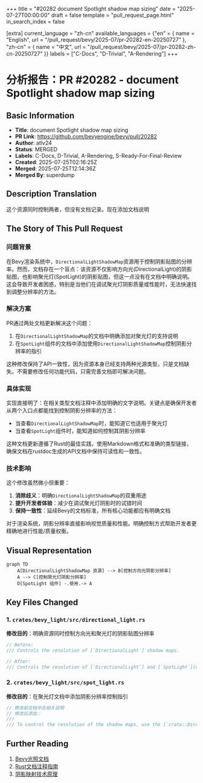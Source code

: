 +++
title = "#20282 document Spotlight shadow map sizing"
date = "2025-07-27T00:00:00"
draft = false
template = "pull_request_page.html"
in_search_index = false

[extra]
current_language = "zh-cn"
available_languages = {"en" = { name = "English", url = "/pull_request/bevy/2025-07/pr-20282-en-20250727" }, "zh-cn" = { name = "中文", url = "/pull_request/bevy/2025-07/pr-20282-zh-cn-20250727" }}
labels = ["C-Docs", "D-Trivial", "A-Rendering"]
+++

# 分析报告：PR #20282 - document Spotlight shadow map sizing

## Basic Information
- **Title**: document Spotlight shadow map sizing
- **PR Link**: https://github.com/bevyengine/bevy/pull/20282
- **Author**: atlv24
- **Status**: MERGED
- **Labels**: C-Docs, D-Trivial, A-Rendering, S-Ready-For-Final-Review
- **Created**: 2025-07-25T02:16:25Z
- **Merged**: 2025-07-25T12:14:36Z
- **Merged By**: superdump

## Description Translation
这个资源同时控制两者，但没有文档记录。现在添加文档说明

## The Story of This Pull Request

### 问题背景
在Bevy渲染系统中，`DirectionalLightShadowMap`资源用于控制阴影贴图的分辨率。然而，文档存在一个盲点：该资源不仅影响方向光(DirectionalLight)的阴影贴图，也影响聚光灯(SpotLight)的阴影贴图，但这一点没有在文档中明确说明。这会导致开发者困惑，特别是当他们在调试聚光灯阴影质量或性能时，无法快速找到调整分辨率的方法。

### 解决方案
PR通过两处文档更新解决这个问题：
1. 在`DirectionalLightShadowMap`的文档中明确添加对聚光灯的支持说明
2. 在`SpotLight`组件的文档中添加使用`DirectionalLightShadowMap`控制阴影分辨率的指引

这种修改保持了API一致性，因为资源本身已经支持两种光源类型，只是文档缺失。不需要修改任何功能代码，只需完善文档即可解决问题。

### 具体实现
实现直接明了：在相关类型文档注释中添加明确的文字说明。关键点是确保开发者从两个入口点都能找到控制阴影分辨率的方法：
- 当查看`DirectionalLightShadowMap`时，能知道它也适用于聚光灯
- 当查看`SpotLight`组件时，能知道如何控制其阴影分辨率

这种文档更新遵循了Rust的最佳实践，使用Markdown格式和准确的类型链接，确保文档在rustdoc生成的API文档中保持可读性和一致性。

### 技术影响
这个修改虽然微小但重要：
1. **消除歧义**：明确`DirectionalLightShadowMap`的双重用途
2. **提升开发者体验**：减少在调试聚光灯阴影时的试错时间
3. **保持一致性**：延续Bevy的文档标准，所有核心功能都应有明确文档

对于渲染系统，阴影分辨率直接影响视觉质量和性能。明确控制方式帮助开发者更精确地进行性能/质量权衡。

## Visual Representation

```mermaid
graph TD
    A[DirectionalLightShadowMap 资源] --> B[控制方向光阴影分辨率]
    A --> C[控制聚光灯阴影分辨率]
    D[SpotLight 组件] -.使用.-> A
```

## Key Files Changed

### 1. `crates/bevy_light/src/directional_light.rs`
**修改目的**：明确资源同时控制方向光和聚光灯的阴影贴图分辨率

```rust
// Before:
/// Controls the resolution of [`DirectionalLight`] shadow maps.

// After:
/// Controls the resolution of [`DirectionalLight`] and [`SpotLight`](crate::SpotLight) shadow maps.
```

### 2. `crates/bevy_light/src/spot_light.rs`
**修改目的**：在聚光灯文档中添加阴影分辨率控制指引

```rust
// 修改前文档中无相关说明
// 修改后添加：
///
/// To control the resolution of the shadow maps, use the [`crate::DirectionalLightShadowMap`] resource.
```

## Further Reading
1. [Bevy光照文档](https://bevyengine.org/learn/book/features/lighting/)
2. [Rust文档注释指南](https://doc.rust-lang.org/rustdoc/how-to-write-documentation.html)
3. [阴影映射技术原理](https://learnopengl.com/Advanced-Lighting/Shadows/Shadow-Mapping)
